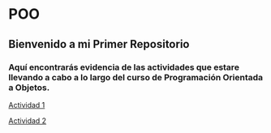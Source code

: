 # POO

## Bienvenido a mi Primer Repositorio

### Aquí encontrarás evidencia de las actividades que estare llevando a cabo a lo largo del curso de Programación Orientada a Objetos.

[Actividad 1](./Setup/README.md)

[Actividad 2](./Pelicula/Program.cs)